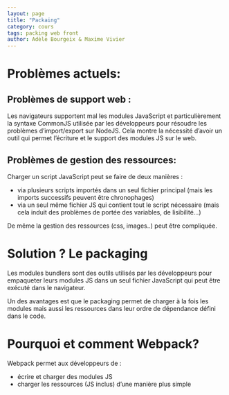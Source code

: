 ```yaml
---
layout: page
title: "Packaing"
category: cours
tags: packing web front
author: Adèle Bourgeix & Maxime Vivier
---
```

# Problèmes actuels:

## Problèmes de support web : 

Les navigateurs supportent mal les modules JavaScript et particulièrement la syntaxe CommonJS utilisée par les développeurs pour résoudre les problèmes d’import/export sur NodeJS.  Cela montre la nécessité d’avoir un outil qui permet l’écriture et le support des modules JS sur le web. 

## Problèmes de gestion des ressources: 

Charger un script JavaScript peut se faire de deux manières :
- via plusieurs scripts importés dans un seul fichier principal (mais les imports successifs peuvent être chronophages)
- via un seul même fichier JS qui contient tout le script nécessaire (mais cela induit des problèmes de portée des variables, de lisibilité...)

De même la gestion des ressources (css, images..) peut être compliquée. 

# Solution ? Le packaging 

Les modules bundlers sont des outils utilisés par les développeurs pour empaqueter leurs modules JS dans un seul fichier JavaScript qui peut être exécuté dans le navigateur. 

Un des avantages est que le packaging permet de charger à la fois les modules mais aussi les ressources dans leur ordre de dépendance défini dans le code. 


# Pourquoi et comment Webpack?

Webpack permet aux développeurs de :
- écrire et charger des modules JS 
- charger les ressources (JS inclus) d’une manière plus simple
